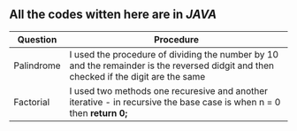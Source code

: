 ## All the codes witten here are in **_JAVA_**

| Question | Procedure |
|-----|-----|
| Palindrome | I used the procedure of dividing the number by 10 and the remainder is the reversed didgit and then checked if the digit are the same|
| Factorial | I used two methods one recuresive and another iterative - in recursive the base case is when n = 0 then **return 0;** |